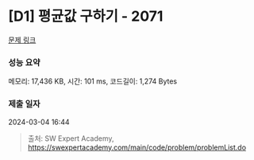 # [D1] 평균값 구하기 - 2071 

[문제 링크](https://swexpertacademy.com/main/code/problem/problemDetail.do?contestProbId=AV5QRnJqA5cDFAUq) 

### 성능 요약

메모리: 17,436 KB, 시간: 101 ms, 코드길이: 1,274 Bytes

### 제출 일자

2024-03-04 16:44



> 출처: SW Expert Academy, https://swexpertacademy.com/main/code/problem/problemList.do